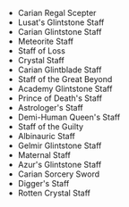 - Carian Regal Scepter
- Lusat's Glintstone Staff
- Carian Glintstone Staff
- Meteorite Staff
- Staff of Loss
- Crystal Staff
- Carian Glintblade Staff
- Staff of the Great Beyond
- Academy Glintstone Staff
- Prince of Death's Staff
- Astrologer's Staff
- Demi-Human Queen's Staff
- Staff of the Guilty
- Albinauric Staff
- Gelmir Glintstone Staff
- Maternal Staff
- Azur's Glintstone Staff
- Carian Sorcery Sword
- Digger's Staff
- Rotten Crystal Staff